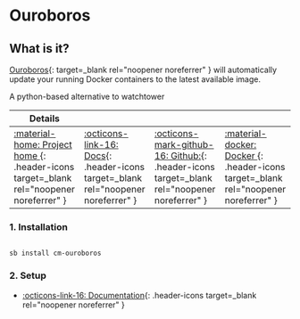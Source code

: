 # Ouroboros

## What is it?

[Ouroboros](https://github.com/pyouroboros/ouroboros){: target=_blank rel="noopener noreferrer" } will automatically update your running Docker containers to the latest available image.

A python-based alternative to watchtower

| Details     |             |             |             |
|-------------|-------------|-------------|-------------|
| [:material-home: Project home ](https://github.com/pyouroboros/ouroboros){: .header-icons target=_blank rel="noopener noreferrer" } | [:octicons-link-16: Docs](https://github.com/pyouroboros/ouroboros/wiki){: .header-icons target=_blank rel="noopener noreferrer" } | [:octicons-mark-github-16: Github:](https://github.com/pyouroboros/ouroboros){: .header-icons target=_blank rel="noopener noreferrer" } | [:material-docker: Docker ](https://hub.docker.com/r/pyouroboros/ouroboros){: .header-icons target=_blank rel="noopener noreferrer" }|

### 1. Installation

``` shell

sb install cm-ouroboros

```

### 2. Setup

- [:octicons-link-16: Documentation](https://github.com/pyouroboros/ouroboros/wiki){: .header-icons target=_blank rel="noopener noreferrer" }
